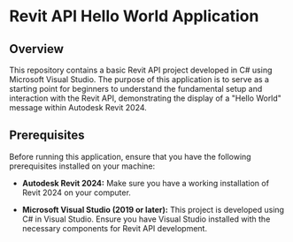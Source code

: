 # Revit API Hello World Application

## Overview

This repository contains a basic Revit API project developed in C# using Microsoft Visual Studio. The purpose of this application is to serve as a starting point for beginners to understand the fundamental setup and interaction with the Revit API, demonstrating the display of a "Hello World" message within Autodesk Revit 2024.

## Prerequisites

Before running this application, ensure that you have the following prerequisites installed on your machine:

- **Autodesk Revit 2024:** Make sure you have a working installation of Revit 2024 on your computer.

- **Microsoft Visual Studio (2019 or later):** This project is developed using C# in Visual Studio. Ensure you have Visual Studio installed with the necessary components for Revit API development.



